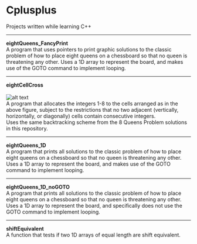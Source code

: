 # Cplusplus
Projects written while learning C++
<hr>

<b>eightQueens_FancyPrint</b><br> 
A program that uses pointers to print graphic solutions to the classic problem of how to place eight queens on a chessboard so that no queen is threatening any other. Uses a 1D array to represent the board, and makes use of the GOTO command to implement looping.

<hr>

<b>eightCellCross</b><br>  
![alt text](http://i.imgur.com/inPvdwK.jpeg "8 Cell Cross") <br>
A program that allocates the integers 1-8 to the cells arranged as in the above figure, subject to
the restrictions that no two adjacent (vertically, horizontally, or diagonally) cells contain consecutive integers.<br>
Uses the same backtracking scheme from the 8 Queens Problem solutions in this repository.<br>

<hr>

<b>eightQueens_1D</b><br> 
A program that prints all solutions to the classic problem of how to place eight queens on a chessboard so that no queen is threatening any other. Uses a 1D array to represent the board, and makes use of the GOTO command to implement looping.

<hr>

<b>eightQueens_1D_noGOTO</b><br>
A program that prints all solutions to the classic problem of how to place eight queens on a chessboard so that no queen is threatening any other. Uses a 1D array to represent the board, and specifically does not use the GOTO command to implement looping.

<hr>

<b>shiftEquivalent</b><br>
A function that tests if two 1D arrays of equal length are shift equivalent. 
